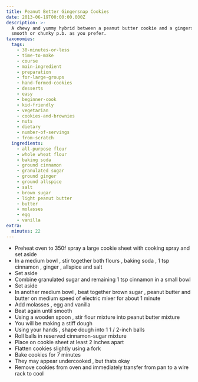 ```yaml
---
title: Peanut Better Gingersnap Cookies
date: 2013-06-19T00:00:00.000Z
description: >-
  A chewy and yummy hybrid between a peanut butter cookie and a gingersnap. use
  smooth or chunky p.b. as you prefer.
taxonomies:
  tags:
    - 30-minutes-or-less
    - time-to-make
    - course
    - main-ingredient
    - preparation
    - for-large-groups
    - hand-formed-cookies
    - desserts
    - easy
    - beginner-cook
    - kid-friendly
    - vegetarian
    - cookies-and-brownies
    - nuts
    - dietary
    - number-of-servings
    - from-scratch
  ingredients:
    - all-purpose flour
    - whole wheat flour
    - baking soda
    - ground cinnamon
    - granulated sugar
    - ground ginger
    - ground allspice
    - salt
    - brown sugar
    - light peanut butter
    - butter
    - molasses
    - egg
    - vanilla
extra:
  minutes: 22
---
```

 - Preheat oven to 350f spray a large cookie sheet with cooking spray and set aside
 - In a medium bowl , stir together both flours , baking soda , 1 tsp cinnamon , ginger , allspice and salt
 - Set aside
 - Combine granulated sugar and remaining 1 tsp cinnamon in a small bowl
 - Set aside
 - In another medium bowl , beat together brown sugar , peanut butter and butter on medium speed of electric mixer for about 1 minute
 - Add molasses , egg and vanilla
 - Beat again until smooth
 - Using a wooden spoon , stir flour mixture into peanut butter mixture
 - You will be making a stiff dough
 - Using your hands , shape dough into 1 1 / 2-inch balls
 - Roll balls in reserved cinnamon-sugar mixture
 - Place on cookie sheet at least 2 inches apart
 - Flatten cookies slightly using a fork
 - Bake cookies for 7 minutes
 - They may appear undercooked , but thats okay
 - Remove cookies from oven and immediately transfer from pan to a wire rack to cool
